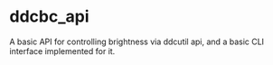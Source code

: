 # ddcbc_api
A basic API for controlling brightness via ddcutil api, and a basic CLI interface implemented for it.
